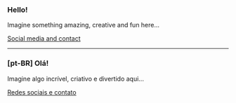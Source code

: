 ### Hello!

Imagine something amazing, creative and fun here...

[Social media and contact](https://rogerec.me)

___

### [pt-BR] Olá!

Imagine algo incrível, criativo e divertido aqui...

[Redes sociais e contato](https://rogerec.me)